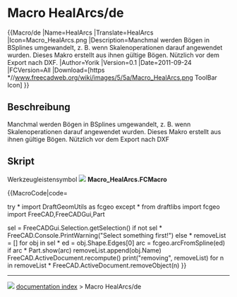 # Macro HealArcs/de
{{Macro/de
|Name=HealArcs
|Translate=HealArcs
|Icon=Macro_HealArcs.png
|Description=Manchmal werden Bögen in BSplines umgewandelt, z. B. wenn Skalenoperationen darauf angewendet wurden. Dieses Makro erstellt aus ihnen gültige Bögen. Nützlich vor dem Export nach DXF.
|Author=Yorik
|Version=0.1
|Date=2011-09-24
|FCVersion=All
|Download=[https   *//www.freecadweb.org/wiki/images/5/5a/Macro_HealArcs.png ToolBar Icon]
}}

## Beschreibung

Manchmal werden Bögen in BSplines umgewandelt, z. B. wenn Skalenoperationen darauf angewendet wurden. Dieses Makro erstellt aus ihnen gültige Bögen. Nützlich vor dem Export nach DXF

## Skript

Werkzeugleistensymbol ![](images/Macro_HealArcs.png ) **Macro\_HealArcs.FCMacro**


{{MacroCode|code=

try   *
    import DraftGeomUtils as fcgeo
except   *
    from draftlibs import fcgeo
import FreeCAD,FreeCADGui,Part

sel = FreeCADGui.Selection.getSelection()
if not sel   *
    FreeCAD.Console.PrintWarning("Select something first!")
else   *
    removeList = []
    for obj in sel   *
        ed = obj.Shape.Edges[0]
        arc = fcgeo.arcFromSpline(ed)
        if arc   *
            Part.show(arc)
            removeList.append(obj.Name)
    FreeCAD.ActiveDocument.recompute()
    print("removing", removeList)
    for n in removeList   *
        FreeCAD.ActiveDocument.removeObject(n)
}}



---
![](images/Right_arrow.png) [documentation index](../README.md) > Macro HealArcs/de
